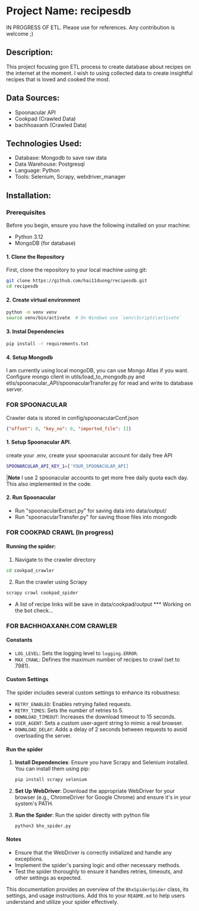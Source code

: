 # Project Name: recipesdb

IN PROGRESS OF ETL. Please use for references. Any contribution is welcome ;)

## Description:
This project focusing gon ETL process to create database about recipes on the internet at the moment.
I wish to using collected data to create insightful recipes that is loved and cooked the most. 

## Data Sources:
- Spoonacular API
- Cookpad (Crawled Data)
- bachhoaxanh (Crawled Data)

## Technologies Used:
- Database: Mongodb to save raw data
- Data Warehouse: Postgresql
- Language: Python
- Tools: Selenium, Scrapy, webdriver_manager

## Installation:
### Prerequisites
Before you begin, ensure you have the following installed on your machine:
- Python 3.12
- MongoDB (for database)

#### 1. Clone the Repository
First, clone the repository to your local machine using git:
```sh
git clone https://github.com/hai11duong/recipesdb.git
cd recipesdb
```
#### 2. Create virtual environment
```sh
python -m venv venv
source venv/bin/activate  # On Windows use `venv\Scripts\activate`
```

#### 3. Instal Dependencies
```sh
pip install -r requirements.txt
```

#### 4. Setup Mongodb
I am currently using local mongoDB, you can use Mongo Atlas if you want.
Configure mongo client in utils/load_to_mongodb.py and etls/spoonacular_API/spoonacularTransfer.py for read and write to database server.

### FOR SPOONACULAR 
Crawler data is stored in config/spoonacularConf.json 
```json
{"offset": 0, "key_no": 0, "imported_file": []}
```
#### 1. Setup Spoonacular API.
create your .env, create your spoonacular account for daily free API
```sh
SPOONARCULAR_API_KEY_1=['YOUR_SPOONACULAR_API]
```
|**Note** I use 2 spoonacular accounts to get more free daily quota each day. This also implemented in the code.

#### 2. Run Spoonacular
- Run "spoonacularExtract.py" for saving data into data/output/
- Run "spoonacularTransfer.py" for saving those files into mongodb


### FOR COOKPAD CRAWL (In progress)
#### Running the spider:
1. Navigate to the crawler directory
```sh
cd cookpad_crawler
```
2. Run the crawler using Scrapy
```sh
scrapy crawl cookpad_spider
```
- A list of recipe links will be save in data/cookpad/output
*** Working on the bot check...


### FOR BACHHOAXANH.COM CRAWLER

#### Constants
- `LOG_LEVEL`: Sets the logging level to `logging.ERROR`.
- `MAX_CRAWL`: Defines the maximum number of recipes to crawl (set to 7981).

#### Custom Settings
The spider includes several custom settings to enhance its robustness:
- `RETRY_ENABLED`: Enables retrying failed requests.
- `RETRY_TIMES`: Sets the number of retries to 5.
- `DOWNLOAD_TIMEOUT`: Increases the download timeout to 15 seconds.
- `USER_AGENT`: Sets a custom user-agent string to mimic a real browser.
- `DOWNLOAD_DELAY`: Adds a delay of 2 seconds between requests to avoid overloading the server.

#### Run the spider

1. **Install Dependencies**:
   Ensure you have Scrapy and Selenium installed. You can install them using pip:
   ```sh
   pip install scrapy selenium
   ```

2. **Set Up WebDriver**:
   Download the appropriate WebDriver for your browser (e.g., ChromeDriver for Google Chrome) and ensure it's in your system's PATH.

3. **Run the Spider**:
   Run the spider directly with python file
   ```sh
   python3 bhx_spider.py
   ```

#### Notes
- Ensure that the WebDriver is correctly initialized and handle any exceptions.
- Implement the spider's parsing logic and other necessary methods.
- Test the spider thoroughly to ensure it handles retries, timeouts, and other settings as expected.

This documentation provides an overview of the `BhxSpiderSpider` class, its settings, and usage instructions. Add this to your `README.md` to help users understand and utilize your spider effectively.



